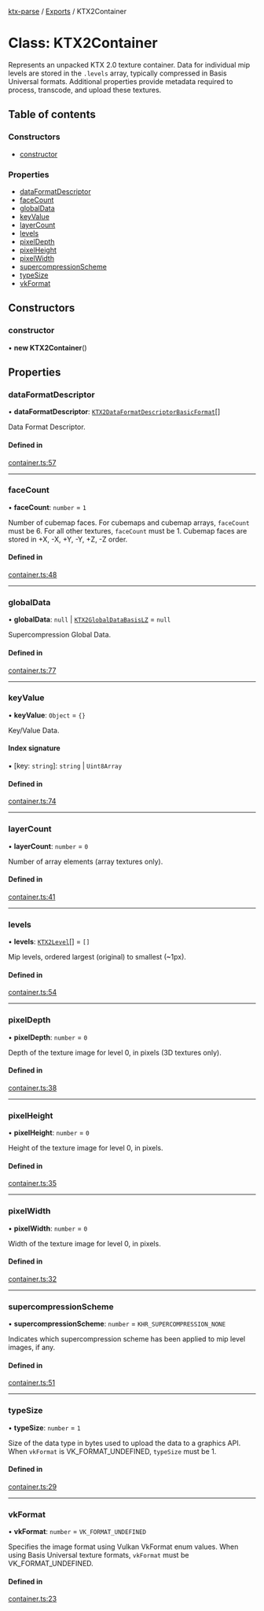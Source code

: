 [ktx-parse](../README.md) / [Exports](../modules.md) / KTX2Container

# Class: KTX2Container

Represents an unpacked KTX 2.0 texture container. Data for individual mip levels are stored in
the `.levels` array, typically compressed in Basis Universal formats. Additional properties
provide metadata required to process, transcode, and upload these textures.

## Table of contents

### Constructors

- [constructor](KTX2Container.md#constructor)

### Properties

- [dataFormatDescriptor](KTX2Container.md#dataformatdescriptor)
- [faceCount](KTX2Container.md#facecount)
- [globalData](KTX2Container.md#globaldata)
- [keyValue](KTX2Container.md#keyvalue)
- [layerCount](KTX2Container.md#layercount)
- [levels](KTX2Container.md#levels)
- [pixelDepth](KTX2Container.md#pixeldepth)
- [pixelHeight](KTX2Container.md#pixelheight)
- [pixelWidth](KTX2Container.md#pixelwidth)
- [supercompressionScheme](KTX2Container.md#supercompressionscheme)
- [typeSize](KTX2Container.md#typesize)
- [vkFormat](KTX2Container.md#vkformat)

## Constructors

### constructor

• **new KTX2Container**()

## Properties

### dataFormatDescriptor

• **dataFormatDescriptor**: [`KTX2DataFormatDescriptorBasicFormat`](../interfaces/KTX2DataFormatDescriptorBasicFormat.md)[]

Data Format Descriptor.

#### Defined in

[container.ts:57](https://github.com/donmccurdy/KTX-Parse/blob/82a0dea/src/container.ts#L57)

___

### faceCount

• **faceCount**: `number` = `1`

Number of cubemap faces. For cubemaps and cubemap arrays, `faceCount` must be 6. For all
other textures, `faceCount` must be 1. Cubemap faces are stored in +X, -X, +Y, -Y, +Z, -Z
order.

#### Defined in

[container.ts:48](https://github.com/donmccurdy/KTX-Parse/blob/82a0dea/src/container.ts#L48)

___

### globalData

• **globalData**: ``null`` \| [`KTX2GlobalDataBasisLZ`](../interfaces/KTX2GlobalDataBasisLZ.md) = `null`

Supercompression Global Data.

#### Defined in

[container.ts:77](https://github.com/donmccurdy/KTX-Parse/blob/82a0dea/src/container.ts#L77)

___

### keyValue

• **keyValue**: `Object` = `{}`

Key/Value Data.

#### Index signature

▪ [key: `string`]: `string` \| `Uint8Array`

#### Defined in

[container.ts:74](https://github.com/donmccurdy/KTX-Parse/blob/82a0dea/src/container.ts#L74)

___

### layerCount

• **layerCount**: `number` = `0`

Number of array elements (array textures only).

#### Defined in

[container.ts:41](https://github.com/donmccurdy/KTX-Parse/blob/82a0dea/src/container.ts#L41)

___

### levels

• **levels**: [`KTX2Level`](../interfaces/KTX2Level.md)[] = `[]`

Mip levels, ordered largest (original) to smallest (~1px).

#### Defined in

[container.ts:54](https://github.com/donmccurdy/KTX-Parse/blob/82a0dea/src/container.ts#L54)

___

### pixelDepth

• **pixelDepth**: `number` = `0`

Depth of the texture image for level 0, in pixels (3D textures only).

#### Defined in

[container.ts:38](https://github.com/donmccurdy/KTX-Parse/blob/82a0dea/src/container.ts#L38)

___

### pixelHeight

• **pixelHeight**: `number` = `0`

Height of the texture image for level 0, in pixels.

#### Defined in

[container.ts:35](https://github.com/donmccurdy/KTX-Parse/blob/82a0dea/src/container.ts#L35)

___

### pixelWidth

• **pixelWidth**: `number` = `0`

Width of the texture image for level 0, in pixels.

#### Defined in

[container.ts:32](https://github.com/donmccurdy/KTX-Parse/blob/82a0dea/src/container.ts#L32)

___

### supercompressionScheme

• **supercompressionScheme**: `number` = `KHR_SUPERCOMPRESSION_NONE`

Indicates which supercompression scheme has been applied to mip level images, if any.

#### Defined in

[container.ts:51](https://github.com/donmccurdy/KTX-Parse/blob/82a0dea/src/container.ts#L51)

___

### typeSize

• **typeSize**: `number` = `1`

Size of the data type in bytes used to upload the data to a graphics API. When `vkFormat` is
VK_FORMAT_UNDEFINED, `typeSize` must be 1.

#### Defined in

[container.ts:29](https://github.com/donmccurdy/KTX-Parse/blob/82a0dea/src/container.ts#L29)

___

### vkFormat

• **vkFormat**: `number` = `VK_FORMAT_UNDEFINED`

Specifies the image format using Vulkan VkFormat enum values. When using Basis Universal
texture formats, `vkFormat` must be VK_FORMAT_UNDEFINED.

#### Defined in

[container.ts:23](https://github.com/donmccurdy/KTX-Parse/blob/82a0dea/src/container.ts#L23)
